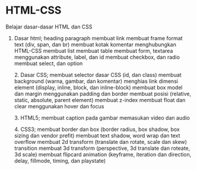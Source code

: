 # HTML-CSS
Belajar dasar-dasar HTML dan CSS
1. Dasar html;
             heading paragraph
             membuat link
             membuat frame
             format text (div, span, dan br)
             membuat kotak komentar
             menghubungkan HTML-CSS
             membuat list
             membuat table
             membuat form, textarea
             menggunakan attribute, label, dan id
             membuat checkbox, dan radio
             membuat select, dan option</p>
      <p>  2. Dasar CSS;
             membuat selector dasar CSS (id, dan class)
             membuat background (warna, gambar, dan komentar)
             menghias link
             dimensi element (display, inline, block, dan inline-block)
             membuat box model dan margin
             menggunakan padding dan border
             membuat posisi (relative, static, absolute, parent element)
             membuat z-index
             membuat float dan clear
             menggunakan hover dan focus</p>
      <p>  3. HTML5;
             membuat caption pada gambar
             memasukan video dan audio</p>
      <p>  4. CSS3;
             membuat border dan box (border radius, box shadow, box sizing dan vendor prefit)
             membuat text shadow, word wrap dan text overflow
             membuat 2d transform (translate dan rotate, scale dan skew)
             transition
             membuat 3d transform (perspective, 3d translate dan roteate, 3d scale)
             membuat flipcard
             animation (keyframe, iteration dan direction, delay, fillmode, timing, dan playstate)

